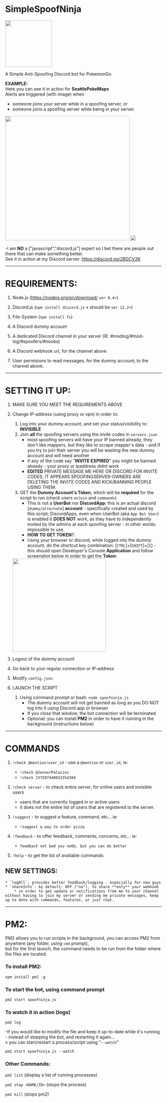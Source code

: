 # SimpleSpoofNinja 
<img src="https://raw.githubusercontent.com/JennerPalacios/SimpleSpoofNinja/master/img/Ninja.png" height="150" />

A Simple Anti-Spoofing Discord bot for PokemonGo

**EXAMPLE:**<br />
Here you can see it in action for <b>SeattlePokeMaps</b><br />
Alerts are triggered (with image) when 
   * someone joins your server while in a spoofing server, or 
   * someone joins a spoofing server while being in your server.<br />
<img src="https://raw.githubusercontent.com/JennerPalacios/SimpleSpoofNinja/master/img/SpoofNinja.png" height="400" />
<img src="https://raw.githubusercontent.com/JennerPalacios/SimpleSpoofNinja/master/img/SpoofCheck.png" />

-I am **NO** a ["javascript","discord.js"] expert so I bet there are people out there that can make something better.<br />
See it in action at my Discord server: https://discord.gg/2BGCV2K 

<hr />

# REQUIREMENTS:
1) Node.js (https://nodejs.org/en/download/ `ver 8.4+`)

2) Discord.js (`npm install discord.js` « should be `ver 12.2+`) 

3) File-System (`npm install fs`) 

4) A Discord dummy account

5) A dedicated Discord channel in your server (IE: #modlog/#mod-log/#spoofers/#noobs)

6) A Discord webhook url, for the channel above

7) User permisions to read messages, for the dummy account, to the channel above.

<hr />

# SETTING IT UP:
1. MAKE SURE YOU MEET THE REQUIREMENTS ABOVE

2. Change IP-address (using proxy or vpn) in order to:
    1. Log into your dummy account, and set your status/visibility to: **INVISIBLE**
    2. Join **all** the spoofing servers using the invite codes in `servers.json`
        * most spoofing servers will have your IP banned already, they don't like mappers, but they like to scrape mapper's data - and if you try to join their server you will be wasting the new dummy account and will need another
        * if any of the code say "**INVITE EXPIRED**" you might be banned already - your proxy or ipaddress didnt work
        * **EDITED** PRIVATE MESSAGE ME HERE OR DISCORD FOR INVITE CODES, IT APPEARS SPOOFINGSERVER-OWNERS ARE DELETING THE INVITE CODES AND KICK/BANNING PEOPLE USING THEM.
    3. GET the **Dummy Account's Token**, which will be **required** for the script to run (check users `onJoin` and `commands`)
        * This is not a **UserBot** nor **DiscordApp**; this is an actual discord [`dummy/alternate`] **account** - specifically created and used by this script; DiscordApps, even when UserBot (aka `App Bot User`) is enabled it **DOES NOT** work, as they have to independently invited by the admins at each spoofing server - in other words: impossible to use.
        * **HOW TO GET TOKEN**?:
        * Using your browser or discord, while logged into the dummy account, do the shortcut key combination:
        [`CTRL`]+[`SHIFT`]+[`I`] - this should open Developer's Console **Application** and follow screenshot below in order to get the **Token**:
    <img src="https://raw.githubusercontent.com/JennerPalacios/SimpleSpoofNinja/master/img/Token.jpg" height="300" />
    
3. Logout of the dummy account

4. Go back to your regular connection or IP-address

5. Modify `config.json` 

6. LAUNCH THE SCRIPT
    1. Using command prompt or bash: `node spoofninja.js`
        * The dummy account will not get banned as long as you DO NOT log into it using Discord app or browser
        * If you close that window, the bot connection will be terminated
        * Optional: you can install **PM2** in order to have it running in the background (instructions below)

<hr />

# COMMANDS

1. `!check @mention/user_id` - use a `@mention` or `user_id`, ie:
    * `!check @JennerPalacios`
    * `!check 237597448032354304`

2. `!check server` - to check entire server, for online users and invisible users
    * users that are currently logged in or active users
    * it does not the entire list of users that are registered to the server.

3. `!suggest` - to suggest a feature, command, etc... ie:
    * `!suggest a way to order pizza`

4. `!feedback` - to offer feedback, comments, concerns, etc... ie:
    * `feedback not bad you noOb, but you can do better`
    
5. `!help` - to get the list of available commands


## NEW SETTINGS:
    * `logAll`: provides better feedback/logging - especially for new guys
    * `shareInfo`: by default: OFF ("no"), to share **only** your webhook
        * in order to get update or notifications from me to your channel without having to join my server or sending me private messages, keep up to date with commands, features, or just chat.


<hr />

# PM2:
PM2 allows you to run scripts in the background, you can access PM2 from anywhere (any folder, using `cmd` prompt), <br />
but for the first launch, the command needs to be run from the folder where the files are located.

### To install PM2:
`npm install pm2 -g`

### To start the bot, using command prompt
`pm2 start spoofninja.js`

### To watch it in action (logs)
`pm2 log`

-If you would like to modify the file and keep it up-to-date while it's running - instead of stopping the bot, and restarting it again...<br />
» you can start/restart a process/script using "`--watch`"<br />

`pm2 start spoofninja.js --watch`

### Other Commands:

`pm2 list` (display a list of running processes)

`pm2 stop <NAME/ID>` (stops the process)

`pm2 kill` (stops pm2)

